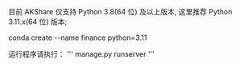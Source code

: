 目前 AKShare 仅支持 Python 3.8(64 位) 及以上版本, 这里推荐 Python 3.11.x(64 位) 版本;

conda create --name finance python=3.11

运行程序请执行：
'''
manage.py runserver
'''